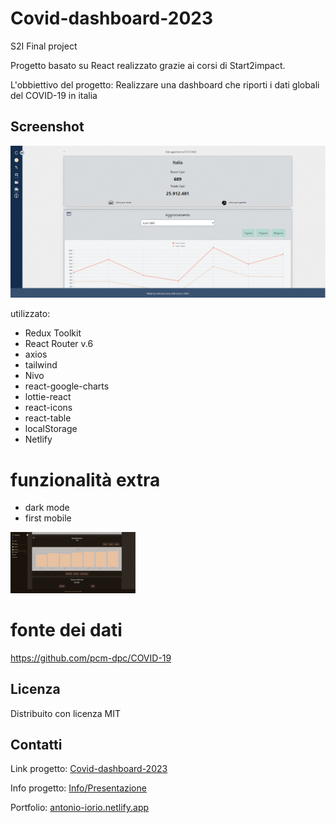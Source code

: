 # Covid-dashboard-2023
S2I Final project

Progetto basato su React realizzato grazie ai corsi di Start2impact.

L'obbiettivo del progetto:
Realizzare una dashboard che riporti i dati globali del COVID-19 in italia

## Screenshot

![Screenshot](https://github.com/kalaioryo/start2impact_final-project/blob/master/src/assets/img/screenshoot.png)

utilizzato:

- Redux Toolkit
- React Router v.6
- axios
- tailwind
- Nivo
- react-google-charts
- lottie-react
- react-icons
- react-table
- localStorage
- Netlify
# funzionalità extra

- dark mode
- first mobile

<img src="https://github.com/kalaioryo/start2impact_final-project/blob/master/src/assets/img/screenshoot2.png" width="200" />

# fonte dei dati

https://github.com/pcm-dpc/COVID-19

## Licenza

Distribuito con licenza MIT

## Contatti

Link progetto: [Covid-dashboard-2023](https://dashboard-covid-2023.netlify.app/)

Info progetto: [Info/Presentazione](#) 

Portfolio: [antonio-iorio.netlify.app](https://antonio-iorio.netlify.app/)